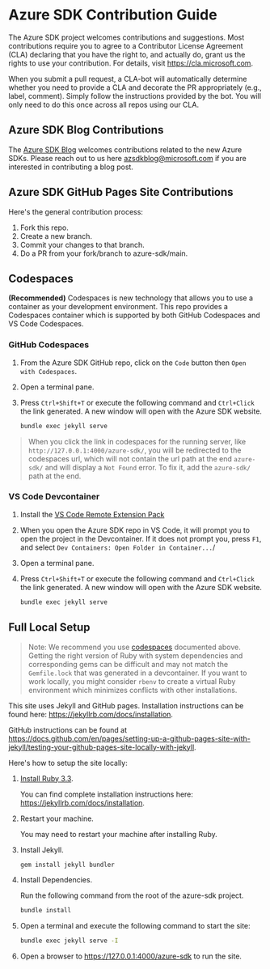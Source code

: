 # Azure SDK Contribution Guide

The Azure SDK project welcomes contributions and suggestions.  Most contributions require you to agree to a Contributor License Agreement (CLA) declaring that you have the right to, and actually do, grant us the rights to use your contribution. For details, visit <https://cla.microsoft.com>.

When you submit a pull request, a CLA-bot will automatically determine whether you need to provide a CLA and decorate the PR appropriately (e.g., label, comment). Simply follow the instructions provided by the bot. You will only need to do this once across all repos using our CLA.

## Azure SDK Blog Contributions

The [Azure SDK Blog](https://aka.ms/azsdk/blog) welcomes contributions related to the new Azure SDKs. Please reach out to us here [azsdkblog@microsoft.com](mailto:azsdkblog@microsoft.com) if you are interested in contributing a blog post.

## Azure SDK GitHub Pages Site Contributions

Here's the general contribution process:

1. Fork this repo.
1. Create a new branch.
1. Commit your changes to that branch.
1. Do a PR from your fork/branch to azure-sdk/main.

## Codespaces

**(Recommended)**
Codespaces is new technology that allows you to use a container as your development environment. This repo provides a Codespaces container which is supported by both GitHub Codespaces and VS Code Codespaces.

### GitHub Codespaces

1. From the Azure SDK GitHub repo, click on the `Code` button then `Open with Codespaces`.
1. Open a terminal pane.
1. Press `Ctrl+Shift+T` or execute the following command and `Ctrl+Click` the link generated. A new window will open with the Azure SDK website.

    ```bash
    bundle exec jekyll serve
    ```

> When you click the link in codespaces for the running server, like `http://127.0.0.1:4000/azure-sdk/`, you will be redirected to the codespaces url, which will not contain the url path at the end `azure-sdk/` and will display a `Not Found` error. To fix it, add the `azure-sdk/` path at the end.

### VS Code Devcontainer

1. Install the [VS Code Remote Extension Pack](https://marketplace.visualstudio.com/items?itemName=ms-vscode-remote.vscode-remote-extensionpack)
1. When you open the Azure SDK repo in VS Code, it will prompt you to open the project in the Devcontainer. If it does not prompt you, press `F1`, and select `Dev Containers: Open Folder in Container...`/
1. Open a terminal pane.
1. Press `Ctrl+Shift+T` or execute the following command and `Ctrl+Click` the link generated. A new window will open with the Azure SDK website.

    ```bash
    bundle exec jekyll serve
    ```

## Full Local Setup

> Note: We recommend you use [codespaces](#codespaces) documented above.
> Getting the right version of Ruby with system dependencies and corresponding gems can be difficult and may not match the `Gemfile.lock` that was generated in a devcontainer.
> If you want to work locally, you might consider `rbenv` to create a virtual Ruby environment which minimizes conflicts with other installations.

This site uses Jekyll and GitHub pages. Installation instructions can be found here: <https://jekyllrb.com/docs/installation>.

GitHub instructions can be found at <https://docs.github.com/en/pages/setting-up-a-github-pages-site-with-jekyll/testing-your-github-pages-site-locally-with-jekyll>.

Here's how to setup the site locally:

1. [Install Ruby 3.3](https://rubyinstaller.org/downloads/).

    You can find complete installation instructions here: <https://jekyllrb.com/docs/installation>.

1. Restart your machine.

    You may need to restart your machine after installing Ruby.

1. Install Jekyll.

    ```bash
    gem install jekyll bundler
    ```

1. Install Dependencies.

    Run the following command from the root of the azure-sdk project.

    ```bash
    bundle install
    ```

1. Open a terminal and execute the following command to start the site:

    ```bash
    bundle exec jekyll serve -I
    ```

1. Open a browser to <https://127.0.0.1:4000/azure-sdk> to run the site.
